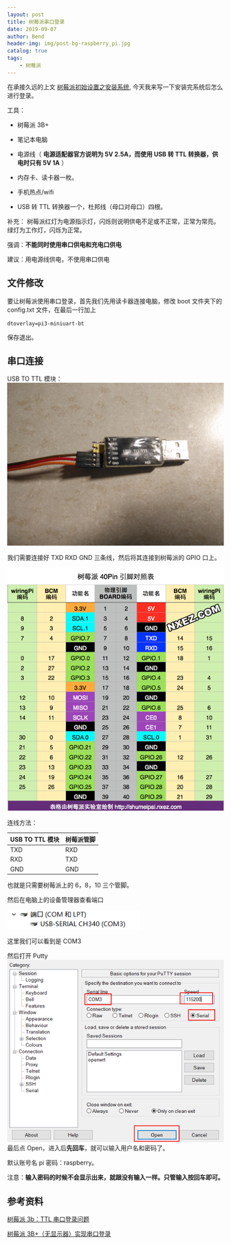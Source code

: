 ```yaml
---
layout: post
title: 树莓派串口登录
date: 2019-09-07
author: Bend
header-img: img/post-bg-raspberry_pi.jpg
catalog: true
tags:
    - 树莓派
---
```


在承接久远的上文 [树莓派初始设置之安装系统](https://bend1031.github.io/2019/04/15/Raspberry-Pi-initial-setup-installation-system/), 今天我来写一下安装完系统后怎么进行登录。

工具：

* 树莓派 3B+

* 笔记本电脑
  
* 电源线（ **电源适配器官方说明为 5V 2.5A，而使用 USB 转 TTL 转换器，供电时只有 5V 1A** ）

* 内存卡、读卡器一枚。
  
* 手机热点/wifi
  
* USB 转 TTL 转换器一个，杜邦线（母口对母口）四根。

补充：
树莓派红灯为电源指示灯，闪烁则说明供电不足或不正常，正常为常亮。绿灯为工作灯，闪烁为正常。

强调：**不能同时使用串口供电和充电口供电**

建议：用电源线供电，不使用串口供电

## 文件修改

要让树莓派使用串口登录，首先我们先用读卡器连接电脑，修改
boot 文件夹下的 config.txt 文件，在最后一行加上

```
dtoverlay=pi3-miniuart-bt
```

保存退出。

## 串口连接

USB TO TTL 模块：
![USB TO TTL 模块](https://raw.githubusercontent.com/Bend1031/PictureBed/master/img/usb_to_ttl1.jpg)

我们需要连接好 TXD RXD GND 三条线，然后将其连接到树莓派的 GPIO 口上。

![树莓派 3B+ 管脚图](https://raw.githubusercontent.com/Bend1031/PictureBed/master/img/Image.png)

连线方法：

| USB TO TTL 模块 | 树莓派管脚 |
| --------------- | ---------- |
| TXD             | RXD        |
| RXD             | TXD        |
| GND             | GND        |
也就是只需要树莓派上的 6，8，10 三个管脚。

然后在电脑上的设备管理器查看端口

![](https://raw.githubusercontent.com/Bend1031/PictureBed/master/img/20190907150002.png)

这里我们可以看到是 COM3

然后打开 Putty
![](https://raw.githubusercontent.com/Bend1031/PictureBed/master/img/20190907150236.png)
最后点 Open，进入后**先回车**，就可以输入用户名和密码了。

默认账号名 pi 密码：raspberry。

注意：**输入密码的时候不会显示出来，就跟没有输入一样。只管输入按回车即可。**

## 参考资料

[树莓派 3b：TTL 串口登录问题](https://blog.csdn.net/feitingfj/article/details/56046188)

[树莓派 3B+（无显示器）实现串口登录](https://blog.csdn.net/sm16111/article/details/95631108)
